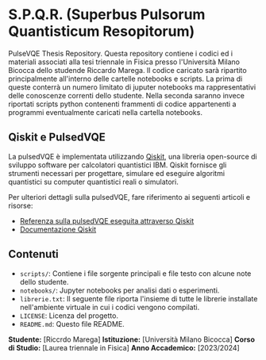 # S.P.Q.R. (Superbus Pulsorum Quantisticum Resopitorum)
PulseVQE Thesis Repository.
Questa repository contiene i codici ed i materiali associati alla tesi triennale in Fisica presso l'Università Milano Bicocca dello studende Riccardo Marega.
Il codice caricato sarà ripartito principalmente all'interno delle cartelle notebooks e scripts. La prima di queste conterrà un numero limitato di juputer notebooks ma rappresentativi delle conoscenze correnti dello studente. Nella seconda saranno invece riportati scripts python contenenti frammenti di codice appartenenti a programmi eventualmente caricati nella cartella notebooks.

## Qiskit e PulsedVQE

La pulsedVQE è implementata utilizzando [Qiskit](https://qiskit.org/), una libreria open-source di sviluppo software per calcolatori quantistici IBM. Qiskit fornisce gli strumenti necessari per progettare, simulare ed eseguire algoritmi quantistici su computer quantistici reali o simulatori.

Per ulteriori dettagli sulla pulsedVQE, fare riferimento ai seguenti articoli e risorse:
- [Referenza sulla pulsedVQE eseguita attraverso Qiskit](https://medium.com/qiskit/enhance-variational-quantum-algorithms-with-qiskit-pulse-and-qiskit-dynamics-768249daf8dd)
- [Documentazione Qiskit](https://qiskit.org/documentation/)

## Contenuti

- `scripts/`: Contiene i file sorgente principali e file testo con alcune note dello studente.
- `notebooks/`: Jupyter notebooks per analisi dati o esperimenti.
- `librerie.txt`: Il seguente file riporta l'insieme di tutte le librerie installate nell'ambiente virtuale in cui i codici vengono compilati.
- `LICENSE`: Licenza del progetto.
- `README.md`: Questo file README.

**Studente:** [Riccrdo Marega]
**Istituzione:** [Università Milano Bicocca]
**Corso di Studio:** [Laurea triennale in Fisica]
**Anno Accademico:** [2023/2024]
  

